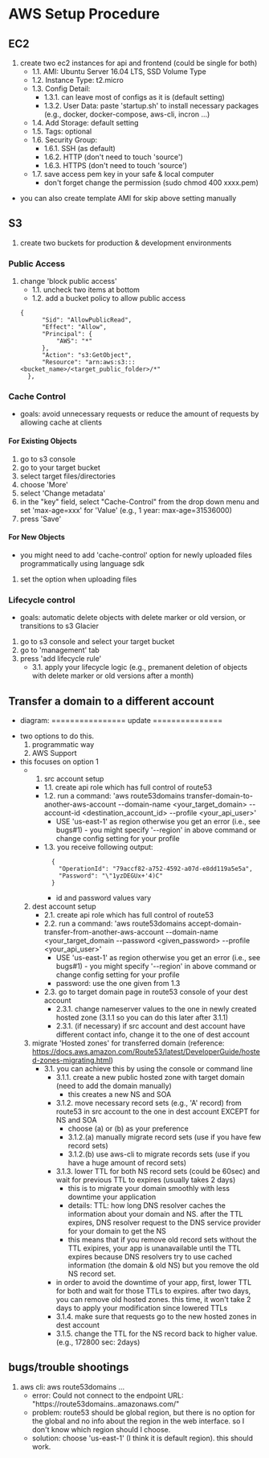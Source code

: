# AWS Setup Procedure

## EC2 
  1. create two ec2 instances for api and frontend (could be single for both)
     - 1.1. AMI: Ubuntu Server 16.04 LTS, SSD Volume Type
     - 1.2. Instance Type: t2.micro
     - 1.3. Config Detail: 
        - 1.3.1. can leave most of configs as it is (default setting)
        - 1.3.2. User Data: paste 'startup.sh' to install necessary packages (e.g., docker, docker-compose, aws-cli, incron ...)
     - 1.4. Add Storage: default setting
     - 1.5. Tags: optional
     - 1.6. Security Group: 
        - 1.6.1. SSH (as default)
        - 1.6.2. HTTP (don't need to touch 'source')
        - 1.6.3. HTTPS (don't need to touch 'source')
      - 1.7. save access pem key in your safe & local computer 
        * don't forget change the permission (sudo chmod 400 xxxx.pem)

  * you can also create template AMI for skip above setting manually

## S3 
  1. create two buckets for production & development environments
### Public Access
  1. change 'block public access'
     - 1.1. uncheck two items at bottom
     - 1.2. add a bucket policy to allow public access
      ```
      {
            "Sid": "AllowPublicRead",
            "Effect": "Allow",
            "Principal": {
                "AWS": "*"
            },
            "Action": "s3:GetObject",
            "Resource": "arn:aws:s3:::<bucket_name>/<target_public_folder>/*"
        },
      ```
### Cache Control
  - goals: avoid unnecessary requests or reduce the amount of requests by allowing cache at clients
#### For Existing Objects
  1. go to s3 console
  2. go to your target bucket
  3. select target files/directories
  4. choose 'More'
  5. select 'Change metadata'
  6. in the "key" field, select "Cache-Control" from the drop down menu and set 'max-age=xxx' for 'Value' (e.g., 1 year: max-age=31536000)
  7. press 'Save'
#### For New Objects
  * you might need to add 'cache-control' option for newly uploaded files programmatically using language sdk
  1. set the option when uploading files
### Lifecycle control 
  - goals: automatic delete objects with delete marker or old version, or transitions to s3 Glacier
  1. go to s3 console and select your target bucket
  2. go to 'management' tab
  3. press 'add lifecycle rule'
     - 3.1. apply your lifecycle logic (e.g., premanent deletion of objects with delete marker or old versions after a month)


## Transfer a domain to a different account
  * diagram: ================ update ===============
  - two options to do this.
    1. programmatic way
    2. AWS Support
  - this focuses on option 1
     - 1. src account setup 
        - 1.1. create api role which has full control of route53
        - 1.2. run a command:  'aws route53domains transfer-domain-to-another-aws-account --domain-name <your_target_domain> --account-id <destination_account_id> --profile <your_api_user>'
          * USE 'us-east-1' as region otherwise you get an error (i.e., see bugs#1) - you might specify '--region' in above command or change config setting for your profile
        - 1.3. you receive following output:
          ```
            {
              "OperationId": "79accf82-a752-4592-a07d-e8dd119a5e5a",
              "Password": "\"1yzDEGUx+'4)C"
            }
          ```
          * id and password values vary
      2. dest account setup 
         - 2.1. create api role which has full control of route53
         - 2.2. run a command:  'aws route53domains accept-domain-transfer-from-another-aws-account --domain-name <your_target_domain --password <given_password> --profile <your_api_user>'
            * USE 'us-east-1' as region otherwise you get an error (i.e., see bugs#1) - you might specify '--region' in above command or change config setting for your profile
            * password: use the one given from 1.3
         - 2.3. go to target domain page in route53 console of your dest account
            - 2.3.1. change nameserver values to the one in newly created hosted zone (3.1.1 so you can do this later after 3.1.1)
            - 2.3.1. (if necessary) if src account and dest account have different contact info, change it to the one of dest account
      3. migrate 'Hosted zones' for transferred domain (reference: https://docs.aws.amazon.com/Route53/latest/DeveloperGuide/hosted-zones-migrating.html)
         - 3.1. you can achieve this by using the console or command line
            - 3.1.1. create a new public hosted zone with target domain (need to add the domain manually)
              * this creates a new NS and SOA
            - 3.1.2. move necessary record sets (e.g., 'A' record) from route53 in src account to the one in dest account EXCEPT for NS and SOA
              * choose (a) or (b) as your preference
              - 3.1.2.(a) manually migrate record sets (use if you have few record sets)
              - 3.1.2.(b) use aws-cli to migrate records sets (use if you have a huge amount of record sets)
            - 3.1.3. lower TTL for both NS record sets (could be 60sec) and wait for previous TTL to expires (usually takes 2 days)
              * this is to migrate your domain smoothly with less downtime your application
              * details: TTL: how long DNS resolver caches the information about your domain and NS. after the TTL expires, DNS resolver request to the DNS service provider for your domain to get the NS
              - this means that if you remove old record sets without the TTL exipires, your app is unanavailable until the TTL expires because DNS resolvers try to use cached information (the domain & old NS) but you remove the old NS record set.
            * in order to avoid the downtime of your app, first, lower TTL for both and wait for those TTLs to expires. after two days, you can remove old hosted zones. this time, it won't take 2 days to apply your modification since lowered TTLs
            - 3.1.4. make sure that requests go to the new hosted zones in dest account
            - 3.1.5. change the TTL for the NS record back to higher value. (e.g., 172800 sec: 2days)
            

## bugs/trouble shootings
  1. aws cli: aws route53domains ...
     - error: Could not connect to the endpoint URL: "https://route53domains.<region>.amazonaws.com/"
     - problem: route53 should be global region, but there is no option for the global and no info about the region in the web interface. so I don't know which region should I choose.
     - solution: choose 'us-east-1' (I think it is default region). this should work.
  
